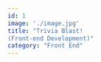 ```yaml
---
id: 1
image: './image.jpg'
title: "Trivia Blast!      
(Front-end Development)"
category: "Front End"
---
```

